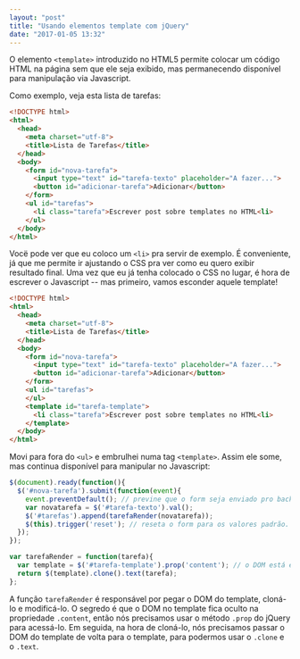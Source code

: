 ```yaml
---
layout: "post"
title: "Usando elementos template com jQuery"
date: "2017-01-05 13:32"
---
```


O elemento `<template>` introduzido no HTML5 permite colocar um código HTML na
página sem que ele seja exibido, mas permanecendo disponível para manipulação
via Javascript.

Como exemplo, veja esta lista de tarefas:

```html
<!DOCTYPE html>
<html>
  <head>
    <meta charset="utf-8">
    <title>Lista de Tarefas</title>
  </head>
  <body>
    <form id="nova-tarefa">
      <input type="text" id="tarefa-texto" placeholder="A fazer...">
      <button id="adicionar-tarefa">Adicionar</button>
    </form>
    <ul id="tarefas">
      <li class="tarefa">Escrever post sobre templates no HTML<li>
    </ul>
  </body>
</html>
```

Vocë pode ver que eu coloco um `<li>` pra servir de exemplo. É conveniente, já
que me permite ir ajustando o CSS pra ver como eu quero exibir resultado final.
Uma vez que eu já tenha colocado o CSS no lugar, é hora de escrever o Javascript
-- mas primeiro, vamos esconder aquele template!

```html
<!DOCTYPE html>
<html>
  <head>
    <meta charset="utf-8">
    <title>Lista de Tarefas</title>
  </head>
  <body>
    <form id="nova-tarefa">
      <input type="text" id="tarefa-texto" placeholder="A fazer...">
      <button id="adicionar-tarefa">Adicionar</button>
    </form>
    <ul id="tarefas">
    </ul>
    <template id="tarefa-template">
      <li class="tarefa">Escrever post sobre templates no HTML<li>
    </template>
  </body>
</html>
```

Movi para fora do `<ul>` e embrulhei numa tag `<template>`. Assim ele some, mas
continua disponível para manipular no Javascript:

```javascript
$(document).ready(function(){
  $('#nova-tarefa').submit(function(event){
    event.preventDefault(); // previne que o form seja enviado pro backend
    var novatarefa = $('#tarefa-texto').val();
    $('#tarefas').append(tarefaRender(novatarefa));
    $(this).trigger('reset'); // reseta o form para os valores padrão.
  });
});

var tarefaRender = function(tarefa){
  var template = $('#tarefa-template').prop('content'); // o DOM está escondido.
  return $(template).clone().text(tarefa);
};
```

A função `tarefaRender` é responsável por pegar o DOM do template, cloná-lo e
modificá-lo. O segredo é que o DOM no template fica oculto na propriedade
`.content`, então nós precisamos usar o método `.prop` do jQuery para acessá-lo.
Em seguida, na hora de cloná-lo, nós precisamos passar o DOM do template de
volta para o template, para podermos usar o `.clone` e o `.text`.

